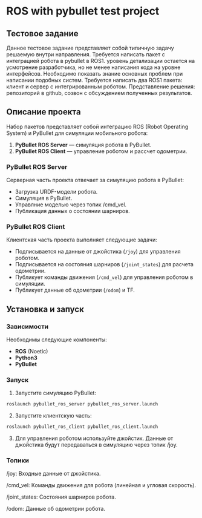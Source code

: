 # ROS with pybullet test project

## Тестовое задание

Данное тестовое задание представляет собой типичную задачу решаемую внутри направления.
Требуется написать пакет с интеграцией робота в pybullet в ROS1. уровень детализации остается на усмотрение разработчика, но не менее написания кода на уровне интерфейсов. Необходимо показать знание основных проблем при написании подобных систем.
Требуется написать два ROS1 пакета: клиент и сервер с интегрированным роботом.
Представление решения: репозиторий в github, созвон с обсуждением полученных результатов.

## Описание проекта

Набор пакетов представляет собой интеграцию ROS (Robot Operating System) и PyBullet для симуляции мобильного робота:
1. **PyBullet ROS Server** — симуляция робота в PyBullet.
2. **PyBullet ROS Client** — управление роботом и рассчет одометрии.

### PyBullet ROS Server
Серверная часть проекта отвечает за симуляцию робота в PyBullet:
- Загрузка URDF-модели робота.
- Симуляция в PyBullet.
- Управлние моделью через топик /cmd_vel.
- Публикация данных о состоянии шарниров.

### PyBullet ROS Client
Клиентская часть проекта выполняет следующие задачи:
- Подписывается на данные от джойстика (`/joy`) для управления роботом.
- Подписывается на состояния шарниров (`/joint_states`) для расчета одометрии.
- Публикует команды движения (`/cmd_vel`) для управления роботом в симуляции.
- Публикует данные об одометрии (`/odom`) и TF.

## Установка и запуск

### Зависимости
Необходимы следующие компоненты:
- **ROS** (Noetic)
- **Python3**
- **PyBullet**

### Запуск
1. Запустите симуляцию PyBullet:

```bash
roslaunch pybullet_ros_server pybullet_ros_server.launch
```
2. Запустите клиентскую часть:

```bash
roslaunch pybullet_ros_client pybullet_ros_client.launch
```
3. Для управления роботом используйте джойстик. Данные от джойстика будут передаваться в симуляцию через топик /joy.

### Топики
/joy: Входные данные от джойстика.

/cmd_vel: Команды движения для робота (линейная и угловая скорость).

/joint_states: Состояния шарниров робота.

/odom: Данные об одометрии робота.
